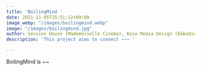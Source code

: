 ```yaml
---
title: 'BoilingMind '
date: 2021-11-05T15:51:12+09:00
image_webp: "/images/boilingmind.webp"
image: "/images/boilingmind.jpg"
author: Session House (Mademoiselle Cinema), Keio Media Design (Embodied Media,Geist)
description: 'This project aims to connect ~~~ '

---
```

BoilingMind is \~\~ 